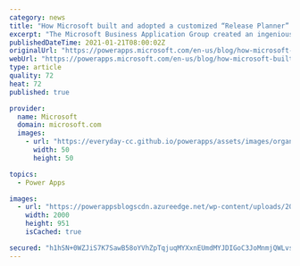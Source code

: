 ```yaml
---
category: news
title: "How Microsoft built and adopted a customized “Release Planner” app"
excerpt: "The Microsoft Business Application Group created an ingenious Power App to coordinate hundreds of product updates and releases. Through open-source technology, this same Power App can benefit your business or organization."
publishedDateTime: 2021-01-21T08:00:02Z
originalUrl: "https://powerapps.microsoft.com/en-us/blog/how-microsoft-built-and-adopted-a-customized-release-planner-app/"
webUrl: "https://powerapps.microsoft.com/en-us/blog/how-microsoft-built-and-adopted-a-customized-release-planner-app/"
type: article
quality: 72
heat: 72
published: true

provider:
  name: Microsoft
  domain: microsoft.com
  images:
    - url: "https://everyday-cc.github.io/powerapps/assets/images/organizations/microsoft.com-50x50.jpg"
      width: 50
      height: 50

topics:
  - Power Apps

images:
  - url: "https://powerappsblogscdn.azureedge.net/wp-content/uploads/2021/01/Release-planner-detail-view.png"
    width: 2000
    height: 951
    isCached: true

secured: "h1hSN+0WZJiS7K7SawB58oYVhZpTqjuqMYXxnEUmdMYJDIGoC3JoMnmjQWLvs1vbXYX/t1OA+d9ecblAGhL3B9FYcBLhQIvDK88P6aXKENCj9EIAKeAUGgD2jLd3YHjglXy8yJTKmJbQIUaqjDFAY7Eite5E1S8UAlpv4ZXSIBiO8OTrnyTziXK3cAeRoLhQoSv437I0ep3t95kJKIfPab0iQNlJLDVWXRa+1dRmP1a4gHMA8j2n5cTNu9BXOaRvvpKhNv420VvPBNrII3uJYL4+AGxj0xaKoZO6GA9gFMcfZvudNL/6zKBQxyIrZzrFTBhEeUmz0e1Y3hquNxUnbdnFBrUYh6UrpAdpoLWzsyI=;L4TM6UYBiaewMdCoBjFGwg=="
---
```


